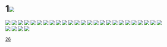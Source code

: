 # 1![](../img/25/00000001.jpg)
![](../img/25/00000002.jpg)
![](../img/25/00000003.jpg)
![](../img/25/00000004.jpg)
![](../img/25/00000005.jpg)
![](../img/25/00000006.jpg)
![](../img/25/00000007.jpg)
![](../img/25/00000008.jpg)
![](../img/25/00000009.jpg)
![](../img/25/00000010.jpg)
![](../img/25/00000011.jpg)
![](../img/25/00000012.jpg)
![](../img/25/00000013.jpg)
![](../img/25/00000014.jpg)
![](../img/25/00000015.jpg)
![](../img/25/00000016.jpg)
![](../img/25/00000017.jpg)
![](../img/25/00000018.jpg)
![](../img/25/00000019.jpg)
![](../img/25/00000020.jpg)
![](../img/25/00000021.jpg)
![](../img/25/00000022.jpg)
![](../img/25/00000023.jpg)
![](../img/25/00000024.jpg)
![](../img/25/00000025.jpg)
![](../img/25/00000026.jpg)
![](../img/25/00000027.jpg)
![](../img/25/00000028.jpg)
![](../img/25/00000029.jpg)
![](../img/25/00000030.jpg)

[26](../dir/26.md)
